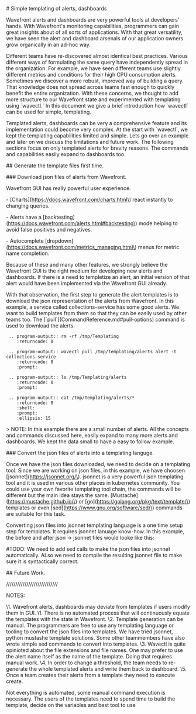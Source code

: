 
\# Simple templating of alerts, dashboards

Wavefront alerts and dashboards are very powerful tools at developers' hands.
With Wavefront's monitoring capabilities, programmers can gain great insights
about of all sorts of applications. With that great versatility, we have seen
the alert and dashboard arsenals of our application owners grow organically in
an ad-hoc way.

Different teams have re-discovered almost identical best practices. Various
different ways of formulating the same query have independently spread in
the organization. For example, we have seen different teams use slightly
different metrics and conditions for their high CPU consumption alerts.
Sometimes we discover a more robust, improved way of building a query. That
knowledge does not spread across teams fast enough to quickly benefit the
entire organization. With these concerns, we thought to add more structure to
our Wavefront state and experimented with templating using \`wavectl.\` In this
document we give a brief introduction how \`wavectl\` can be used for simple,
templating.

Templated alerts, dashboards can be very a comprehensive feature and its
implementation could become very complex. At the start with \`wavectl\`, we
kept the templating capabilities limited and simple. Lets go over an example
and later on we discuss the limitations and future work. The following sections
focus on only templated alerts for brevity reasons. The commands and capabilities
easily expand to dashboards too.

\#\# Generate the template files first time.

\#\#\# Download json files of alerts from Wavefront.

Wavefront GUI has really powerful user experience.

\- \[Charts\]\(https://docs.wavefront.com/charts.html\) react instantly to
changing queries.

\- Alerts have a
\[backtesting\]\(https://docs.wavefront.com/alerts.html#backtesting\) mode
helping to avoid false positives and negatives.

\- Autocomplete
\[dropdown\]\(https://docs.wavefront.com/metrics_managing.html\) menus for
metric name completion.

Because of these and many other features, we strongly believe the Wavefront GUI
is the right medium for developing new alerts and dashboards. If there is a
need to templetize an alert, an initial version of that alert would have been
implemented via the Wavefront GUI already.

With that observation, the first step to generate the alert templates is to
download the json representation of the alerts from Wavefront.  In this
example, a service called collections-service has some good alerts. We want to
build templates from them so that they can be easily used by other teams too.
The \[\`pull\`\]\(CommandReference.md#pull-options\) command is used to
download the alerts.


<!-- First delete the temporary directory  -->

```eval_rst
 .. program-output:: rm -rf /tmp/Templating
    :returncode: 0
```

```eval_rst
 .. program-output:: wavectl pull /tmp/Templating/alerts alert -t collections-service
    :returncode: 0
    :prompt:
```

```eval_rst
 .. program-output:: ls /tmp/Templating/alerts
    :returncode: 0
    :prompt:
```

```eval_rst
 .. program-output:: cat /tmp/Templating/alerts/*
    :returncode: 0
    :shell:
    :prompt:
    :ellipsis: 15
```

\> NOTE: In this example there are a small number of alerts. All the concepts
and commands discussed here, easily expand to many more alerts and dashboards.
We kept the data small to have a easy to follow example.

\#\#\# Convert the json files of alerts into a templating languge.

Once we have the json files downloaded, we need to decide on a templating tool.
Since we are working on json files, in this example, we have choosen
\[jsonnet\]\(https://jsonnet.org/\). jsonnet is a very powerful json templating
tool and it is used in various other places in kubernetes community. You could
use your own favorite templating tool chain, the commands will be different but
the main idea stays the same. \[Mustache\]\(https://mustache.github.io/\) or
\[go\]\(https://golang.org/pkg/text/template/\) templates or even
\[sed\]\(https://www.gnu.org/software/sed/\) commands are suitable for this
task.

Converting json files into jsonnet templating language is a one time setup step
for templates. It requires jsonnet lanuage know-how. In this example, the
before and after json -> jsonnet files would looke like this:


#TODO: We need to add sed calls to make the json files into jsonnet
automatically. ALso we need to compile the resulting jsonnet file to make
sure it is syntactically correct.



\#\# Future Work.


////////////////////////////

NOTES:

\1. Wavefront alerts, dashboards may deviate from templates if users modify them in GUI.
   \1. There is no automated process that will continuously equate the templates
   with the state in Wavefront.
\2. Template generation can be manual. The programmers are free to use any templating
language or tooling to convert the json files into templates. We have tried jsonnet,
python mustashe template solutions. Some other teammembers have also wrote simple
sed commands to convert into templates.
\3. Wavectl is quite opinioted about the file extensions and file names. One may
prefer to use the alert name itself as the name of the template. Doing that
requires manual work.
\4. In order to change a threshold, the team needs to re-generate the whole
templated alerts and write them back to dashboard.
\5. Once a team creates their alerts from a template they need to execute create.




Not everything is automated, some manual command execution is necessary. The users
of the templates need to spend time to build the template, decide on the variables
and best tool to use






